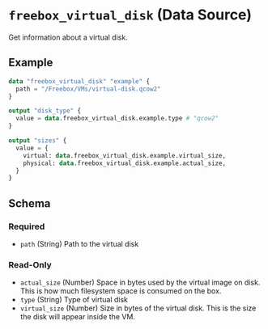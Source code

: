 # `freebox_virtual_disk` (Data Source)

Get information about a virtual disk.

## Example

```terraform
data "freebox_virtual_disk" "example" {
  path = "/Freebox/VMs/virtual-disk.qcow2"
}

output "disk_type" {
  value = data.freebox_virtual_disk.example.type # "qcow2"
}

output "sizes" {
  value = {
    virtual: data.freebox_virtual_disk.example.virtual_size,
    physical: data.freebox_virtual_disk.example.actual_size,
  }
}
```

<!-- schema generated by tfplugindocs -->
## Schema

### Required

- `path` (String) Path to the virtual disk

### Read-Only

- `actual_size` (Number) Space in bytes used by the virtual image on disk. This is how much filesystem space is consumed on the box.
- `type` (String) Type of virtual disk
- `virtual_size` (Number) Size in bytes of the virtual disk. This is the size the disk will appear inside the VM.
